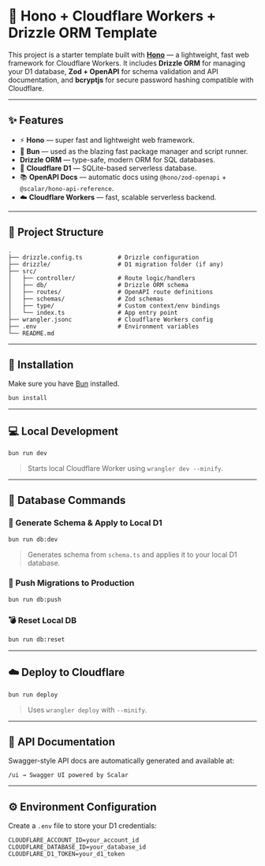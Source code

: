 # 🚀 Hono + Cloudflare Workers + Drizzle ORM Template

This project is a starter template built with **[Hono](https://hono.dev/)** — a lightweight, fast web framework for Cloudflare Workers. It includes **Drizzle ORM** for managing your D1 database, **Zod + OpenAPI** for schema validation and API documentation, and **bcryptjs** for secure password hashing compatible with Cloudflare.

---

## ✨ Features

- ⚡ **Hono** — super fast and lightweight web framework.
- 📆 **Bun** — used as the blazing fast package manager and script runner.
- **Drizzle ORM** — type-safe, modern ORM for SQL databases.
- 💃 **Cloudflare D1** — SQLite-based serverless database.
- 📚 **OpenAPI Docs** — automatic docs using `@hono/zod-openapi` + `@scalar/hono-api-reference`.
- ☁️ **Cloudflare Workers** — fast, scalable serverless backend.

---

## 📁 Project Structure

```
.
├── drizzle.config.ts          # Drizzle configuration
├── drizzle/                   # D1 migration folder (if any)
├── src/
│   ├── controller/            # Route logic/handlers
│   ├── db/                    # Drizzle ORM schema
│   ├── routes/                # OpenAPI route definitions
│   ├── schemas/               # Zod schemas
│   ├── type/                  # Custom context/env bindings
│   └── index.ts               # App entry point
├── wrangler.jsonc             # Cloudflare Workers config
├── .env                       # Environment variables
└── README.md
```

---

## 🧰 Installation

Make sure you have [Bun](https://bun.sh/) installed.

```bash
bun install
```

---

## 💻 Local Development

```bash
bun run dev
```

> Starts local Cloudflare Worker using `wrangler dev --minify`.

---

## 📓 Database Commands

### 🔧 Generate Schema & Apply to Local D1

```bash
bun run db:dev
```

> Generates schema from `schema.ts` and applies it to your local D1 database.

### 🚀 Push Migrations to Production

```bash
bun run db:push
```

### 💣 Reset Local DB

```bash
bun run db:reset
```

---

## ☁️ Deploy to Cloudflare

```bash
bun run deploy
```

> Uses `wrangler deploy` with `--minify`.

---

## 📖 API Documentation

Swagger-style API docs are automatically generated and available at:

```
/ui → Swagger UI powered by Scalar
```

---

## ⚙️ Environment Configuration

Create a `.env` file to store your D1 credentials:

```env
CLOUDFLARE_ACCOUNT_ID=your_account_id
CLOUDFLARE_DATABASE_ID=your_database_id
CLOUDFLARE_D1_TOKEN=your_d1_token
```
